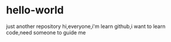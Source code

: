 # hello-world
just another repository
hi,everyone,i'm learn github,i want to learn code,need someone to guide me
